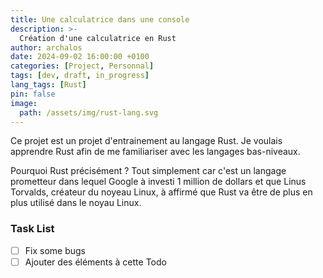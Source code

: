```yaml
---
title: Une calculatrice dans une console 
description: >-
  Création d'une calculatrice en Rust
author: archalos
date: 2024-09-02 16:00:00 +0100
categories: [Project, Personnal]
tags: [dev, draft, in_progress]
lang_tags: [Rust]
pin: false
image:
  path: /assets/img/rust-lang.svg
---
```


Ce projet est un projet d'entrainement au langage Rust. Je voulais apprendre Rust afin de me familiariser avec les langages bas-niveaux.

Pourquoi Rust précisément ? Tout simplement car c'est un langage prometteur dans lequel Google à investi 1 million de dollars et que Linus Torvalds, créateur du noyeau Linux, à affirmé que Rust va être de plus en plus utilisé dans le noyau Linux.

### Task List

- [ ] Fix some bugs
- [ ] Ajouter des éléments à cette Todo
